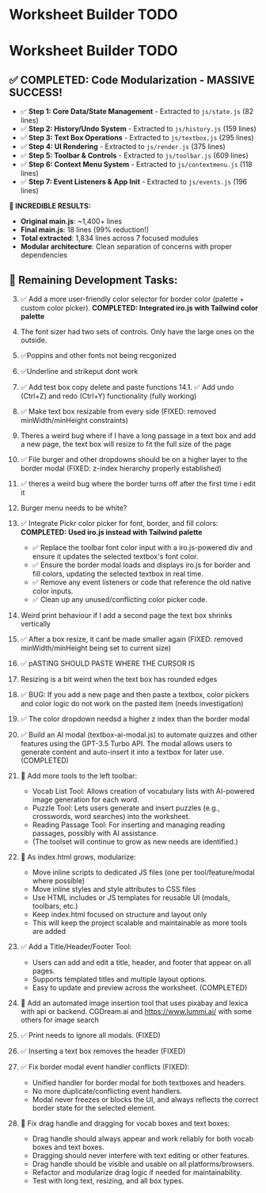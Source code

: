 # Worksheet Builder TODO

# Worksheet Builder TODO

## ✅ **COMPLETED: Code Modularization - MASSIVE SUCCESS!**
- ✅ **Step 1: Core Data/State Management** - Extracted to `js/state.js` (82 lines)
- ✅ **Step 2: History/Undo System** - Extracted to `js/history.js` (159 lines)
- ✅ **Step 3: Text Box Operations** - Extracted to `js/textbox.js` (295 lines)
- ✅ **Step 4: UI Rendering** - Extracted to `js/render.js` (375 lines)
- ✅ **Step 5: Toolbar & Controls** - Extracted to `js/toolbar.js` (609 lines)
- ✅ **Step 6: Context Menu System** - Extracted to `js/contextmenu.js` (118 lines)
- ✅ **Step 7: Event Listeners & App Init** - Extracted to `js/events.js` (196 lines)

**🎉 INCREDIBLE RESULTS:**
- **Original main.js**: ~1,400+ lines
- **Final main.js**: 18 lines (99% reduction!)
- **Total extracted**: 1,834 lines across 7 focused modules
- **Modular architecture**: Clean separation of concerns with proper dependencies

## 🚧 **Remaining Development Tasks:**

3. ✅ Add a more user-friendly color selector for border color (palette + custom color picker). **COMPLETED: Integrated iro.js with Tailwind color palette**

8. The font sizer had two sets of controls. Only have the large ones on the outside.
9. ✅Poppins and other fonts not being recgonized

11. ✅Underline and strikeput dont work

14. ✅ Add test box copy delete and paste functions
14.1. ✅ Add undo (Ctrl+Z) and redo (Ctrl+Y) functionality (fully working)
15. ✅ Make text box resizable from every side (FIXED: removed minWidth/minHeight constraints)
16. Theres a weird bug where if I have a long passage in a text box and add a new page, the text box will resize to fit the full size of the page
17. ✅ File burger and other dropdowns should be on a higher layer to the border modal (FIXED: z-index hierarchy properly established)
18. ✅ theres a weird bug where the border turns off after the first time i edit it
19. Burger menu needs to be white?
20. ✅ Integrate Pickr color picker for font, border, and fill colors: **COMPLETED: Used iro.js instead with Tailwind palette**
    - ✅ Replace the toolbar font color input with a iro.js-powered div and ensure it updates the selected textbox's font color.
    - ✅ Ensure the border modal loads and displays iro.js for border and fill colors, updating the selected textbox in real time.
    - ✅ Remove any event listeners or code that reference the old native color inputs.
    - ✅ Clean up any unused/conflicting color picker code.

21. Weird print behaviour if I add a second page the text box shrinks vertically
22. ✅ After a box resize, it cant be made smaller again (FIXED: removed minWidth/minHeight being set to current size)
23. ✅ pASTING SHOULD PASTE WHERE THE CURSOR IS
24. Resizing is a bit weird when the text box has rounded edges
25. ✅ BUG: If you add a new page and then paste a textbox, color pickers and color logic do not work on the pasted item (needs investigation)
26. ✅ The color dropdown needsd a higher z index than the border modal
27. ✅ Build an AI modal (textbox-ai-modal.js) to automate quizzes and other features using the GPT-3.5 Turbo API. The modal allows users to generate content and auto-insert it into a textbox for later use. (COMPLETED)
28. 🚧 Add more tools to the left toolbar:
    - Vocab List Tool: Allows creation of vocabulary lists with AI-powered image generation for each word.
    - Puzzle Tool: Lets users generate and insert puzzles (e.g., crosswords, word searches) into the worksheet.
    - Reading Passage Tool: For inserting and managing reading passages, possibly with AI assistance.
    - (The toolset will continue to grow as new needs are identified.)
29. 🚧 As index.html grows, modularize:
    - Move inline scripts to dedicated JS files (one per tool/feature/modal where possible)
    - Move inline styles and style attributes to CSS files
    - Use HTML includes or JS templates for reusable UI (modals, toolbars, etc.)
    - Keep index.html focused on structure and layout only
    - This will keep the project scalable and maintainable as more tools are added
30. ✅ Add a Title/Header/Footer Tool:
    - Users can add and edit a title, header, and footer that appear on all pages.
    - Supports templated titles and multiple layout options.
    - Easy to update and preview across the worksheet. (COMPLETED)

31. 🚧 Add an automated image insertion tool that uses pixabay and lexica with api or backend.  CGDream.ai and https://www.lummi.ai/ with some others for image search
32. ✅ Print needs to ignore all modals. (FIXED)
33. ✅ Inserting a text box removes the header (FIXED)
34. ✅ Fix border modal event handler conflicts (FIXED):
    - Unified handler for border modal for both textboxes and headers.
    - No more duplicate/conflicting event handlers.
    - Modal never freezes or blocks the UI, and always reflects the correct border state for the selected element.
35. 🚧 Fix drag handle and dragging for vocab boxes and text boxes:
    - Drag handle should always appear and work reliably for both vocab boxes and text boxes.
    - Dragging should never interfere with text editing or other features.
    - Drag handle should be visible and usable on all platforms/browsers.
    - Refactor and modularize drag logic if needed for maintainability.
    - Test with long text, resizing, and all box types.